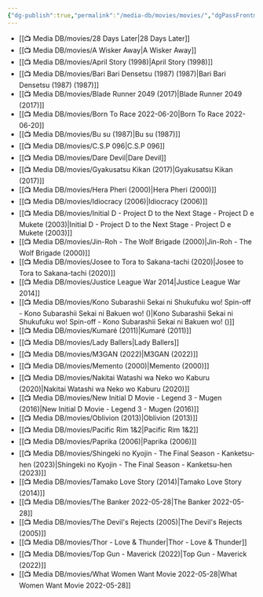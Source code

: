 ```yaml
---
{"dg-publish":true,"permalink":"/media-db/movies/movies/","dgPassFrontmatter":true,"noteIcon":"3","created":"2023-12-10T09:58:56.823+05:30","updated":"2023-12-29T21:47:26.261+05:30"}
---
```



- [[📺 Media DB/movies/28 Days Later\|28 Days Later]]
- [[📺 Media DB/movies/A Wisker Away\|A Wisker Away]]
- [[📺 Media DB/movies/April Story (1998)\|April Story (1998)]]
- [[📺 Media DB/movies/Bari Bari Densetsu (1987) (1987)\|Bari Bari Densetsu (1987) (1987)]]
- [[📺 Media DB/movies/Blade Runner 2049 (2017)\|Blade Runner 2049 (2017)]]
- [[📺 Media DB/movies/Born To Race 2022-06-20\|Born To Race 2022-06-20]]
- [[📺 Media DB/movies/Bu su (1987)\|Bu su (1987)]]
- [[📺 Media DB/movies/C.S.P 096\|C.S.P 096]]
- [[📺 Media DB/movies/Dare Devil\|Dare Devil]]
- [[📺 Media DB/movies/Gyakusatsu Kikan (2017)\|Gyakusatsu Kikan (2017)]]
- [[📺 Media DB/movies/Hera Pheri (2000)\|Hera Pheri (2000)]]
- [[📺 Media DB/movies/Idiocracy (2006)\|Idiocracy (2006)]]
- [[📺 Media DB/movies/Initial D - Project D to the Next Stage - Project D e Mukete (2003)\|Initial D - Project D to the Next Stage - Project D e Mukete (2003)]]
- [[📺 Media DB/movies/Jin-Roh - The Wolf Brigade (2000)\|Jin-Roh - The Wolf Brigade (2000)]]
- [[📺 Media DB/movies/Josee to Tora to Sakana-tachi (2020)\|Josee to Tora to Sakana-tachi (2020)]]
- [[📺 Media DB/movies/Justice League War 2014\|Justice League War 2014]]
- [[📺 Media DB/movies/Kono Subarashii Sekai ni Shukufuku wo! Spin-off - Kono Subarashii Sekai ni Bakuen wo! ()\|Kono Subarashii Sekai ni Shukufuku wo! Spin-off - Kono Subarashii Sekai ni Bakuen wo! ()]]
- [[📺 Media DB/movies/Kumaré (2011)\|Kumaré (2011)]]
- [[📺 Media DB/movies/Lady Ballers\|Lady Ballers]]
- [[📺 Media DB/movies/M3GAN (2022)\|M3GAN (2022)]]
- [[📺 Media DB/movies/Memento (2000)\|Memento (2000)]]
- [[📺 Media DB/movies/Nakitai Watashi wa Neko wo Kaburu (2020)\|Nakitai Watashi wa Neko wo Kaburu (2020)]]
- [[📺 Media DB/movies/New Initial D Movie - Legend 3 - Mugen (2016)\|New Initial D Movie - Legend 3 - Mugen (2016)]]
- [[📺 Media DB/movies/Oblivion (2013)\|Oblivion (2013)]]
- [[📺 Media DB/movies/Pacific Rim 1&2\|Pacific Rim 1&2]]
- [[📺 Media DB/movies/Paprika (2006)\|Paprika (2006)]]
- [[📺 Media DB/movies/Shingeki no Kyojin - The Final Season - Kanketsu-hen (2023)\|Shingeki no Kyojin - The Final Season - Kanketsu-hen (2023)]]
- [[📺 Media DB/movies/Tamako Love Story (2014)\|Tamako Love Story (2014)]]
- [[📺 Media DB/movies/The Banker 2022-05-28\|The Banker 2022-05-28]]
- [[📺 Media DB/movies/The Devil's Rejects (2005)\|The Devil's Rejects (2005)]]
- [[📺 Media DB/movies/Thor - Love & Thunder\|Thor - Love & Thunder]]
- [[📺 Media DB/movies/Top Gun - Maverick (2022)\|Top Gun - Maverick (2022)]]
- [[📺 Media DB/movies/What Women Want Movie  2022-05-28\|What Women Want Movie  2022-05-28]]

